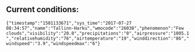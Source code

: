 ## Current conditions: 
 ``` {"timestamp":"1501133671","sys_time":"2017-07-27 08:34:57","name":"Tallinn-Harku","wmocode":"26038","phenomenon":"Few clouds","visibility":"20.0","precipitations":"0","airpressure":"1005.1","relativehumidity":"76","airtemperature":"19","winddirection":"86","windspeed":"3.9","windspeedmax":"6"} ```
